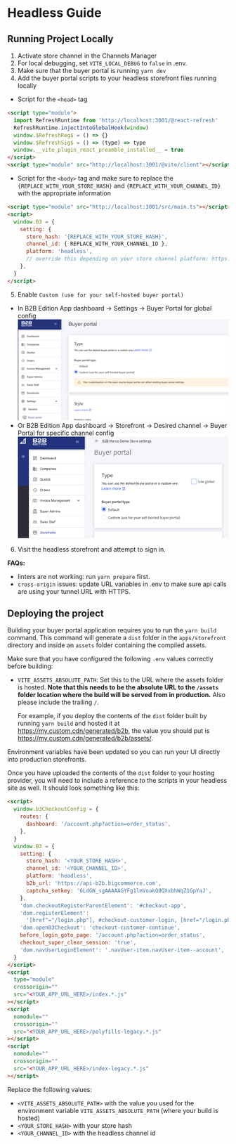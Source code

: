 # Headless Guide

## Running Project Locally

1. Activate store channel in the Channels Manager
2. For local debugging, set `VITE_LOCAL_DEBUG` to `false` in .env.
3. Make sure that the buyer portal is running `yarn dev`
4. Add the buyer portal scripts to your headless storefront files running locally

- Script for the `<head>` tag

```html
<script type="module">
  import RefreshRuntime from 'http://localhost:3001/@react-refresh'
  RefreshRuntime.injectIntoGlobalHook(window)
  window.$RefreshReg$ = () => {}
  window.$RefreshSig$ = () => (type) => type
  window.__vite_plugin_react_preamble_installed__ = true
</script>
<script type="module" src="http://localhost:3001/@vite/client"></script>
```

- Script for the `<body>` tag and make sure to replace the `{REPLACE_WITH_YOUR_STORE_HASH}` and `{REPLACE_WITH_YOUR_CHANNEL_ID}` with the appropriate information

```html
<script type="module" src="http://localhost:3001/src/main.ts"></script>
<script>
  window.B3 = {
    setting: {
      store_hash: '{REPLACE_WITH_YOUR_STORE_HASH}',
      channel_id: { REPLACE_WITH_YOUR_CHANNEL_ID },
      platform: 'headless',
      // override this depending on your store channel platform: https://developer.bigcommerce.com/docs/rest-management/channels#platform
    },
  }
</script>
```

5. Enable `Custom (use for your self-hosted buyer portal)`

  - In B2B Edition App dashboard -> Settings -> Buyer Portal for global config ![Buyer portal type global settings](../public/images/buyer-portal-type-settings-global.png)
  - Or B2B Edition App dashboard -> Storefront -> Desired channel -> Buyer Portal for specific channel config ![Buyer portal type channel settings](../public/images/buyer-portal-type-settings-channel.png)

6. Visit the headless storefront and attempt to sign in.

**FAQs:**
- linters are not working: run `yarn prepare` first.
- `cross-origin` issues: update URL variables in .env to make sure api calls are using your tunnel URL with HTTPS.

## Deploying the project

Building your buyer portal application requires you to run the `yarn build` command. This command will generate a `dist` folder in the `apps/storefront` directory and inside an `assets` folder containing the compiled assets.

Make sure that you have configured the following `.env` values correctly before building:

- `VITE_ASSETS_ABSOLUTE_PATH`: Set this to the URL where the assets folder is hosted. **Note that this needs to be the absolute URL to the `/assets` folder location where the build will be served from in production.** Also please include the trailing `/`.

  For example, if you deploy the contents of the `dist` folder built by running `yarn build` and hosted it at https://my.custom.cdn/generated/b2b, the value you should put is https://my.custom.cdn/generated/b2b/assets/.

Environment variables have been updated so you can run your UI directly into production storefronts.

Once you have uploaded the contents of the `dist` folder to your hosting provider, you will need to include a reference to the scripts in your headless site as well. It should look something like this:

```html
<script>
  window.b3CheckoutConfig = {
    routes: {
      dashboard: '/account.php?action=order_status',
    },
  }
  window.B3 = {
    setting: {
      store_hash: '<YOUR_STORE_HASH>',
      channel_id: '<YOUR_CHANNEL_ID>',
      platform: 'headless',
      b2b_url: 'https://api-b2b.bigcommerce.com',
      captcha_setkey: '6LdGN_sgAAAAAGYFg1lmVoakQ8QXxbhWqZ1GpYaJ',
    },
    'dom.checkoutRegisterParentElement': '#checkout-app',
    'dom.registerElement':
      '[href^="/login.php"], #checkout-customer-login, [href="/login.php"] .navUser-item-loginLabel, #checkout-customer-returning .form-legend-container [href="#"]',
    'dom.openB3Checkout': 'checkout-customer-continue',
    before_login_goto_page: '/account.php?action=order_status',
    checkout_super_clear_session: 'true',
    'dom.navUserLoginElement': '.navUser-item.navUser-item--account',
  }
</script>
<script
  type="module"
  crossorigin=""
  src="<YOUR_APP_URL_HERE>/index.*.js"
></script>
<script
  nomodule=""
  crossorigin=""
  src="<YOUR_APP_URL_HERE>/polyfills-legacy.*.js"
></script>
<script
  nomodule=""
  crossorigin=""
  src="<YOUR_APP_URL_HERE>/index-legacy.*.js"
></script>
```

Replace the following values:
- `<VITE_ASSETS_ABSOLUTE_PATH>` with the value you used for the environment variable `VITE_ASSETS_ABSOLUTE_PATH` (where your build is hosted)
- `<YOUR_STORE_HASH>` with your store hash
- `<YOUR_CHANNEL_ID>` with the headless channel id
